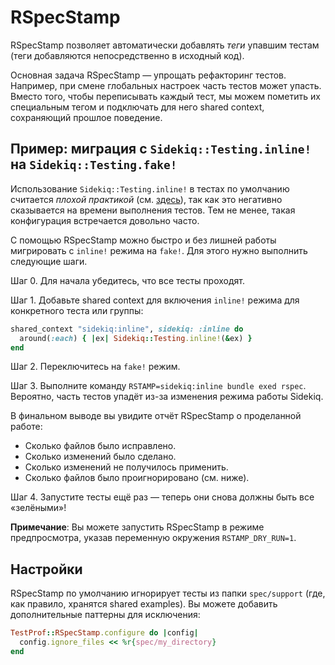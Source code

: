 # RSpecStamp

RSpecStamp позволяет автоматически добавлять _теги_ упавшим тестам (теги добавляются непосредственно в исходный код).

Основная задача RSpecStamp — упрощать рефакторинг тестов. Например, при смене глобальных настроек часть тестов может упасть. Вместо того, чтобы переписывать каждый тест, мы можем пометить их специальным тегом и подключать для него shared context, сохраняющий прошлое поведение.

## Пример: миграция с `Sidekiq::Testing.inline!` на `Sidekiq::Testing.fake!`

Использование `Sidekiq::Testing.inline!` в тестах по умолчанию считается _плохой практикой_ (см. [здесь](https://github.com/mperham/sidekiq/issues/3495)), так как это негативно сказывается на времени выполнения тестов. Тем не менее, такая конфигурация встречается довольно часто.

С помощью RSpecStamp можно быстро и без лишней работы мигрировать с `inline!` режима на `fake!`.
Для этого нужно выполнить следующие шаги.

Шаг 0. Для начала убедитесь, что все тесты проходят.

Шаг 1. Добавьте shared context для включения `inline!` режима для конкретного теста или группы:

```ruby
shared_context "sidekiq:inline", sidekiq: :inline do
  around(:each) { |ex| Sidekiq::Testing.inline!(&ex) }
end
```

Шаг 2. Переключитесь на `fake!` режим.

Шаг 3. Выполните команду `RSTAMP=sidekiq:inline bundle exed rspec`. Вероятно, часть тестов упадёт из-за изменения режима работы Sidekiq.

В финальном выводе вы увидите отчёт RSpecStamp о проделанной работе:

- Сколько файлов было исправлено.
- Сколько изменений было сделано.
- Сколько изменений не получилось применить.
- Сколько файлов было проигнорировано (см. ниже).

Шаг 4. Запустите тесты ещё раз — теперь они снова должны быть все «зелёными»!

**Примечание**: Вы можете запустить RSpecStamp в режиме предпросмотра, указав переменную окружения `RSTAMP_DRY_RUN=1`.

## Настройки

RSpecStamp по умолчанию игнорирует тесты из папки `spec/support` (где, как правило, хранятся shared examples).
Вы можете добавить дополнительные паттерны для исключения:

```ruby
TestProf::RSpecStamp.configure do |config|
  config.ignore_files << %r{spec/my_directory}
end
```

